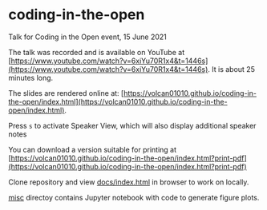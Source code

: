 # coding-in-the-open

Talk for Coding in the Open event, 15 June 2021

The talk was recorded and is available on YouTube at [https://www.youtube.com/watch?v=6xiYu70R1x4&t=1446s](https://www.youtube.com/watch?v=6xiYu70R1x4&t=1446s).  It is about 25 minutes long.

The slides are rendered online at:
[https://volcan01010.github.io/coding-in-the-open/index.html](https://volcan01010.github.io/coding-in-the-open/index.html).

Press `s` to activate Speaker View, which will also display additional speaker
notes

You can download a version suitable for printing at
[https://volcan01010.github.io/coding-in-the-open/index.html?print-pdf](https://volcan01010.github.io/coding-in-the-open/index.html?print-pdf)


Clone repository and view [docs/index.html](docs/index.html) in browser to work
on locally.

[misc](misc) directoy contains Jupyter notebook with code to generate figure
plots.
